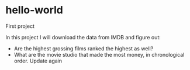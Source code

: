 # hello-world
First project

In this project I will download the data from IMDB and figure out:
- Are the highest grossing films ranked the highest as well?
- What are the movie studio that made the most money, in chronological order. 
Update again

